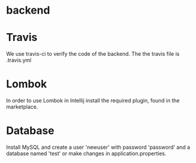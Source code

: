 # backend

# Travis
We use travis-ci to verify the code of the backend. The the travis file is .travis.yml 

# Lombok
In order to use Lombok in Intellij install the required plugin, found in the marketplace.

# Database
Install MySQL and create a user 'newuser' with password 'password' and a database named 'test' or make changes in application.properties.
